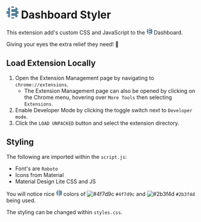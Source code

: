 # ![E-G Logo](/images/EG-Gear32.png) Dashboard Styler
This extension add's custom CSS and JavaScript to the ![E-G Logo](/images/EG-Gear16.png) Dashboard.

Giving your eyes the extra relief they need! 👀

## Load Extension Locally

1. Open the Extension Management page by navigating to `chrome://extensions`.
    * The Extension Management page can also be opened by clicking on the Chrome menu, hovering over `More Tools` then selecting `Extensions`.
1. Enable Developer Mode by clicking the toggle switch next to `Developer mode`.
1. Click the `LOAD UNPACKED` button and select the extension directory.

## Styling

The following are imported within the `script.js`:
* Font's are `Roboto`
* Icons from Material
* Material Design Lite CSS and JS

You will notice nice ![E-G Logo](/images/EG-Gear16.png) colors of ![#4f7d9c](https://via.placeholder.com/15/4f7d9c/000000?text=+) `#4f7d9c` and ![#2b3f4d](https://via.placeholder.com/15/2b3f4d/000000?text=+) `#2b3f4d` being used.

The styling can be changed within `styles.css`.